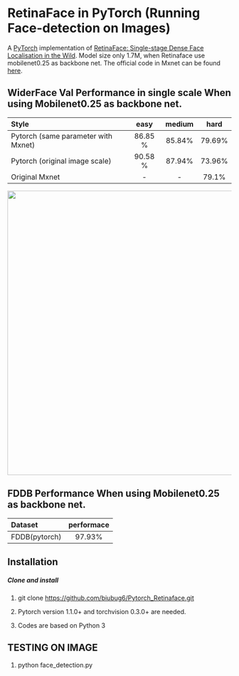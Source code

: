 # RetinaFace in PyTorch (Running Face-detection on Images)

A [PyTorch](https://pytorch.org/) implementation of [RetinaFace: Single-stage Dense Face Localisation in the Wild](https://arxiv.org/abs/1905.00641). Model size only 1.7M, when Retinaface use mobilenet0.25 as backbone net. The official code in Mxnet can be found [here](https://github.com/deepinsight/insightface/tree/master/RetinaFace).

## WiderFace Val Performance in single scale When using Mobilenet0.25 as backbone net.
| Style | easy | medium | hard |
|:-|:-:|:-:|:-:|
| Pytorch (same parameter with Mxnet) | 86.85 % | 85.84% | 79.69% |
| Pytorch (original image scale) | 90.58 % | 87.94% | 73.96% |
| Original Mxnet | - | - | 79.1% |
<p align="center"><img src="curve/r_3.png" width="640"\></p>

## FDDB Performance When using Mobilenet0.25 as backbone net.
| Dataset | performace |
|:-|:-:|
| FDDB(pytorch) | 97.93% |

## Installation
##### Clone and install
1. git clone https://github.com/biubug6/Pytorch_Retinaface.git

2. Pytorch version 1.1.0+ and torchvision 0.3.0+ are needed.

3. Codes are based on Python 3


## TESTING ON IMAGE
1. python face_detection.py
